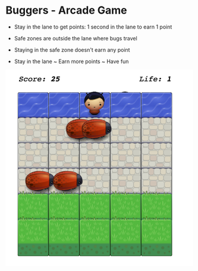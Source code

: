 # Buggers - Arcade Game

- Stay in the lane to get points: 1 second in the lane to earn 1 point
- Safe zones are outside the lane where bugs travel
- Staying in the safe zone doesn't earn any point

- Stay in the lane ~ Earn more points ~ Have fun
  
![gameplay screenshot](./images/gameplay.png "Gameplay screenshot")
